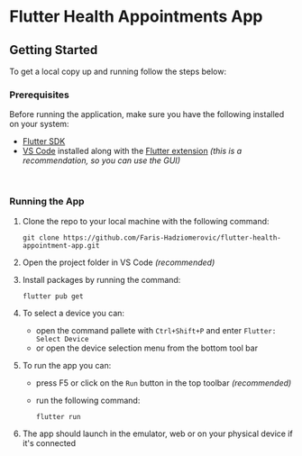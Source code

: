 # Flutter Health Appointments App

## Getting Started

To get a local copy up and running follow the steps below: 

### Prerequisites

Before running the application, make sure you have the following installed on your system: 

- [Flutter SDK](https://flutter.dev/docs/get-started/install)
- [VS Code](https://code.visualstudio.com/) installed along with the [Flutter extension](https://flutter.dev/docs/get-started/editor?tab=vscode) *(this is a recommendation, so you can use the GUI)*

<br>

### Running the App

1. Clone the repo to your local machine with the following command:

   ```shell
   git clone https://github.com/Faris-Hadziomerovic/flutter-health-appointment-app.git
   ```


2. Open the project folder in VS Code *(recommended)* 


3. Install packages by running the command:

   ```shell
   flutter pub get
   ```


4. To select a device you can:
    - open the command pallete with `Ctrl+Shift+P` and enter `Flutter: Select Device`
    - or open the device selection menu from the bottom tool bar


5. To run the app you can:
    - press F5 or click on the `Run` button in the top toolbar *(recommended)*
    - run the following command:

        ```shell
        flutter run
        ```


6. The app should launch in the emulator, web or on your physical device if it's connected
